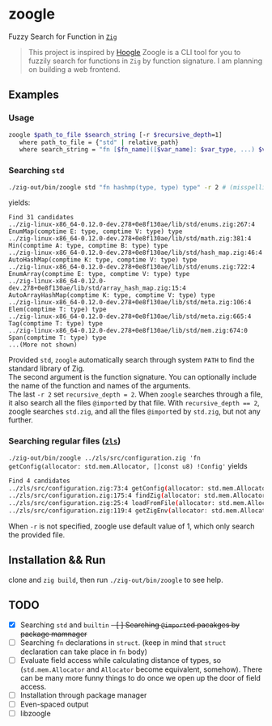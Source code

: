 # zoogle
Fuzzy Search for Function in [`Zig`](https://github.com/ziglang/zig)
>  This project is inspired by [Hoogle](https://hoogle.haskell.org/)
Zoogle is a CLI tool for you to fuzzily search for functions in `Zig` by function signature. I am planning on building a web frontend.

## Examples
### Usage
```bash
zoogle $path_to_file $search_string [-r $recursive_depth=1]
   where path_to_file = {"std" | relative_path}
   where search_string = "fn [$fn_name]([$var_name]: $var_type, ...) $var_type"
```
### Searching `std`
```bash
./zig-out/bin/zoogle std "fn hashmp(type, type) type" -r 2 # (misspelling is intentional)
```
 yields:
```
Find 31 candidates
../zig-linux-x86_64-0.12.0-dev.278+0e8f130ae/lib/std/enums.zig:267:4 EnumMap(comptime E: type, comptime V: type) type 
../zig-linux-x86_64-0.12.0-dev.278+0e8f130ae/lib/std/math.zig:381:4 Min(comptime A: type, comptime B: type) type 
../zig-linux-x86_64-0.12.0-dev.278+0e8f130ae/lib/std/hash_map.zig:46:4 AutoHashMap(comptime K: type, comptime V: type) type 
../zig-linux-x86_64-0.12.0-dev.278+0e8f130ae/lib/std/enums.zig:722:4 EnumArray(comptime E: type, comptime V: type) type 
../zig-linux-x86_64-0.12.0-dev.278+0e8f130ae/lib/std/array_hash_map.zig:15:4 AutoArrayHashMap(comptime K: type, comptime V: type) type 
../zig-linux-x86_64-0.12.0-dev.278+0e8f130ae/lib/std/meta.zig:106:4 Elem(comptime T: type) type 
../zig-linux-x86_64-0.12.0-dev.278+0e8f130ae/lib/std/meta.zig:665:4 Tag(comptime T: type) type 
../zig-linux-x86_64-0.12.0-dev.278+0e8f130ae/lib/std/mem.zig:674:0 Span(comptime T: type) type
...(More not shown)
```

Provided `std`, `zoogle` automatically search through system `PATH` to find the standard library of Zig. \
The second argument is the function signature. You can optionally include the name of the function and names of the arguments. \
The last `-r 2` set `recursive_depth = 2`. When `zoogle` searches through a file, it also search all the files `@import`ed by that file. With `recursive_depth == 2`, zoogle searches `std.zig`, and all the files `@import`ed by `std.zig`, but not any further.

### Searching regular files ([`zls`](https://github.com/zigtools/zls))
`./zig-out/bin/zoogle ../zls/src/configuration.zig 'fn getConfig(allocator: std.mem.Allocator, []const u8) !Config'` yields

```bash
Find 4 candidates
../zls/src/configuration.zig:73:4 getConfig(allocator: std.mem.Allocator, config_path: ?[]const u8) !ConfigWithPath 
../zls/src/configuration.zig:175:4 findZig(allocator: std.mem.Allocator) !?[]const u8 
../zls/src/configuration.zig:25:4 loadFromFile(allocator: std.mem.Allocator, file_path: []const u8) ?ConfigWithPath 
../zls/src/configuration.zig:119:4 getZigEnv(allocator: std.mem.Allocator, zig_exe_path: []const u8) ?std.json.Parsed(Env) 
```
When `-r` is not specified, zoogle use default value of 1, which only search the provided file.

## Installation && Run
clone and `zig build`, then run `./zig-out/bin/zoogle` to see help.

## TODO
- [x] Searching `std` and `builtin`
~~- [ ] Searching `@import`ed pacakges by package mamnager~~
- [ ] Searching `fn` declarations in `struct`. (keep in mind that `struct` declaration can take place in `fn` body)
- [ ] Evaluate field access while calculating distance of types, so (`std.mem.Allocator` and `Allocator` become equivalent, somehow). There can be many more funny things to do once we open up the door of field access.
- [ ] Installation through package manager
- [ ] Even-spaced output
- [ ] libzoogle
